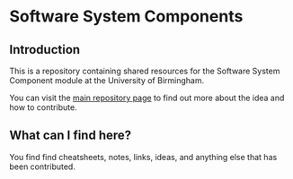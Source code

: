 Software System Components
==========================

Introduction
------------
This is a repository containing shared resources for the Software System Component module at the University of Birmingham. 

You can visit the [main repository page][main-repo] to find out more about the idea and how to contribute.

What can I find here?
-----------------------
You find find cheatsheets, notes, links, ideas, and anything else that has been contributed.

[main-repo]: https://github.com/UoB-CS-Students